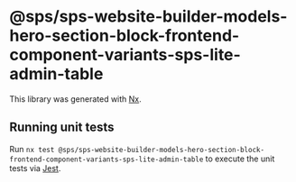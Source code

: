 # @sps/sps-website-builder-models-hero-section-block-frontend-component-variants-sps-lite-admin-table

This library was generated with [Nx](https://nx.dev).

## Running unit tests

Run `nx test @sps/sps-website-builder-models-hero-section-block-frontend-component-variants-sps-lite-admin-table` to execute the unit tests via [Jest](https://jestjs.io).
